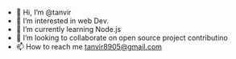 - 👋 Hi, I’m @tanvir
- 👀 I’m interested in web Dev.
- 🌱 I’m currently learning Node.js
- 💞️ I’m looking to collaborate on open source project contributino
- 📫 How to reach me tanvir8905@gmail.com

<!---
tanvir8905/tanvir8905 is a ✨ special ✨ repository because its `README.md` (this file) appears on your GitHub profile.
You can click the Preview link to take a look at your changes.
--->
